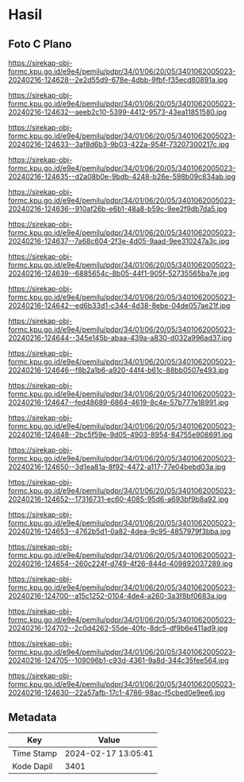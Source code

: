 # Hasil

## Foto C Plano

https://sirekap-obj-formc.kpu.go.id/e9e4/pemilu/pdpr/34/01/06/20/05/3401062005023-20240216-124628--2e2d55d9-678e-4dbb-9fbf-f35ecd80891a.jpg

https://sirekap-obj-formc.kpu.go.id/e9e4/pemilu/pdpr/34/01/06/20/05/3401062005023-20240216-124632--aeeb2c10-5399-4412-9573-43ea11851580.jpg

https://sirekap-obj-formc.kpu.go.id/e9e4/pemilu/pdpr/34/01/06/20/05/3401062005023-20240216-124633--3af8d6b3-9b03-422a-954f-73207300217c.jpg

https://sirekap-obj-formc.kpu.go.id/e9e4/pemilu/pdpr/34/01/06/20/05/3401062005023-20240216-124635--d2a08b0e-9bdb-4248-b26e-598b09c834ab.jpg

https://sirekap-obj-formc.kpu.go.id/e9e4/pemilu/pdpr/34/01/06/20/05/3401062005023-20240216-124636--910af26b-e6b1-48a8-b59c-9ee2f9db7da5.jpg

https://sirekap-obj-formc.kpu.go.id/e9e4/pemilu/pdpr/34/01/06/20/05/3401062005023-20240216-124637--7a68c604-2f3e-4d05-9aad-9ee310247a3c.jpg

https://sirekap-obj-formc.kpu.go.id/e9e4/pemilu/pdpr/34/01/06/20/05/3401062005023-20240216-124639--6885654c-8b05-44f1-905f-52735565ba7e.jpg

https://sirekap-obj-formc.kpu.go.id/e9e4/pemilu/pdpr/34/01/06/20/05/3401062005023-20240216-124642--ed6b33d1-c344-4d38-8ebe-04de057ae21f.jpg

https://sirekap-obj-formc.kpu.go.id/e9e4/pemilu/pdpr/34/01/06/20/05/3401062005023-20240216-124644--345e145b-abaa-439a-a830-d032a996ad37.jpg

https://sirekap-obj-formc.kpu.go.id/e9e4/pemilu/pdpr/34/01/06/20/05/3401062005023-20240216-124646--f8b2a1b6-a920-44f4-b61c-88bb0507e493.jpg

https://sirekap-obj-formc.kpu.go.id/e9e4/pemilu/pdpr/34/01/06/20/05/3401062005023-20240216-124647--fed48689-6864-4619-8c4e-57b777e18991.jpg

https://sirekap-obj-formc.kpu.go.id/e9e4/pemilu/pdpr/34/01/06/20/05/3401062005023-20240216-124648--2bc5f59e-9d05-4903-8954-84755e908691.jpg

https://sirekap-obj-formc.kpu.go.id/e9e4/pemilu/pdpr/34/01/06/20/05/3401062005023-20240216-124650--3d1ea81a-8f92-4472-a117-77e04bebd03a.jpg

https://sirekap-obj-formc.kpu.go.id/e9e4/pemilu/pdpr/34/01/06/20/05/3401062005023-20240216-124652--17316731-ec60-4085-95d6-a693bf9b8a92.jpg

https://sirekap-obj-formc.kpu.go.id/e9e4/pemilu/pdpr/34/01/06/20/05/3401062005023-20240216-124653--4762b5d1-0a82-4dea-9c95-4857979f3bba.jpg

https://sirekap-obj-formc.kpu.go.id/e9e4/pemilu/pdpr/34/01/06/20/05/3401062005023-20240216-124654--260c224f-d749-4f26-844d-409892037289.jpg

https://sirekap-obj-formc.kpu.go.id/e9e4/pemilu/pdpr/34/01/06/20/05/3401062005023-20240216-124700--a15c1252-0104-4de4-a260-3a3f8bf0683a.jpg

https://sirekap-obj-formc.kpu.go.id/e9e4/pemilu/pdpr/34/01/06/20/05/3401062005023-20240216-124702--2c0d4262-55de-40fc-8dc5-df9b6e411ad9.jpg

https://sirekap-obj-formc.kpu.go.id/e9e4/pemilu/pdpr/34/01/06/20/05/3401062005023-20240216-124705--109096b1-c93d-4361-9a8d-344c35fee564.jpg

https://sirekap-obj-formc.kpu.go.id/e9e4/pemilu/pdpr/34/01/06/20/05/3401062005023-20240216-124630--22a57afb-17c1-4786-98ac-f5cbed0e9ee6.jpg


## Metadata

| Key        | Value               |
| ---------- | ------------------- |
| Time Stamp | 2024-02-17 13:05:41 |
| Kode Dapil | 3401                |



